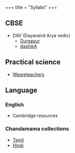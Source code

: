 +++
title = "Syllabii"
+++

## CBSE
- DAV (Dayanand Arya vedic) 
  - [Durgapur](https://davmodeldgp.ac.in/525554E9-16ED-463E-841F-16A6E25AB6D2/CMS/Page/TEXT-BOOKS-for-Classes-LKG-to-VIII)
  - [dashikA](https://thedarshika.com/dav-school-books-class-3rd-pdf/)

## Practical science
- [Weareteachers](https://www.weareteachers.com/easy-science-experiments/)

## Language
### English
- Cambridge resources

### Chandamama collections
- [Tamil](https://archive.org/details/ambulimama_tamil-chandamama_all)
- [Hindi](https://archive.org/details/chandamama-hindi-all)

